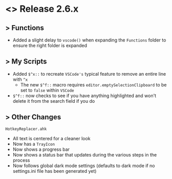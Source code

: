 # <> Release 2.6.x

## > Functions
- Added a slight delay to `vscode()` when expanding the `Functions` folder to ensure the right folder is expanded

## > My Scripts
- Added `$^x::` to recreate `VSCode's` typical feature to remove an entire line with `^x`
    - The new `$^f::` macro requires `editor.emptySelectionClipboard` to be set to `false` within `VSCode`    
- `$^f::` now checks to see if you have anything highlighted and won't delete it from the search field if you do

## > Other Changes

`HotkeyReplacer.ahk`
- All text is centered for a cleaner look
- Now has a `TrayIcon`
- Now shows a progress bar
- Now shows a status bar that updates during the various steps in the process
- Now follows global dark mode settings (defaults to dark mode if no settings.ini file has been generated yet)